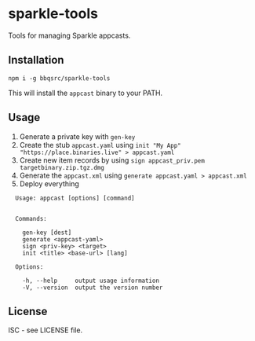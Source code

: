 # sparkle-tools

Tools for managing Sparkle appcasts.

## Installation

```
npm i -g bbqsrc/sparkle-tools
```

This will install the `appcast` binary to your PATH.

## Usage

1. Generate a private key with `gen-key`
2. Create the stub `appcast.yaml` using `init "My App" "https://place.binaries.live" > appcast.yaml`
3. Create new item records by using `sign appcast_priv.pem targetbinary.zip.tgz.dmg`
4. Generate the `appcast.xml` using `generate appcast.yaml > appcast.xml`
5. Deploy everything

```
  Usage: appcast [options] [command]


  Commands:

    gen-key [dest]
    generate <appcast-yaml>
    sign <priv-key> <target>
    init <title> <base-url> [lang]

  Options:

    -h, --help     output usage information
    -V, --version  output the version number
```

## License

ISC - see LICENSE file.